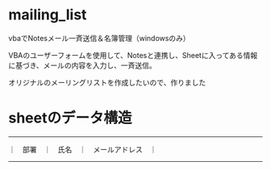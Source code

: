 # mailing_list
vbaでNotesメール一斉送信＆名簿管理（windowsのみ）

VBAのユーザーフォームを使用して、Notesと連携し、Sheetに入ってある情報に基づき、メールの内容を入力し、一斉送信。

オリジナルのメーリングリストを作成したいので、作りました

# sheetのデータ構造
----------------------------------

｜　部署　｜　氏名　｜　メールアドレス　｜

----------------------------------
